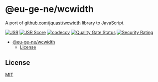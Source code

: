 # @eu-ge-ne/wcwidth

A port of [github.com/jquast/wcwidth](https://github.com/jquast/wcwidth) library
to JavaScript.

[![JSR](https://jsr.io/badges/@eu-ge-ne/wcwidth)](https://jsr.io/@eu-ge-ne/wcwidth)
[![JSR Score](https://jsr.io/badges/@eu-ge-ne/wcwidth/score)](https://jsr.io/@eu-ge-ne/wcwidth)
[![codecov](https://codecov.io/gh/eu-ge-ne/wcwidth/branch/main/graph/badge.svg?token=W0JK82OP48)](https://codecov.io/gh/eu-ge-ne/wcwidth)
[![Quality Gate Status](https://sonarcloud.io/api/project_badges/measure?project=eu-ge-ne_wcwidth&metric=alert_status)](https://sonarcloud.io/summary/new_code?id=eu-ge-ne_wcwidth)
[![Security Rating](https://sonarcloud.io/api/project_badges/measure?project=eu-ge-ne_wcwidth&metric=security_rating)](https://sonarcloud.io/summary/new_code?id=eu-ge-ne_wcwidth)

- [@eu-ge-ne/wcwidth](#eu-ge-newcwidth)
  - [License](#license)

## License

[MIT](https://choosealicense.com/licenses/mit)
